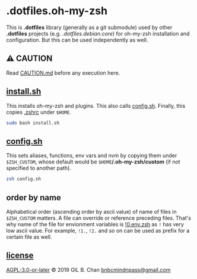 # .dotfiles.oh-my-zsh

This is **.dotfiles** library (generally as a git submodule) used by other **.dotfiles** projects (e.g. _.dotfiles.debian.core_) for oh-my-zsh installation and configuration. But this can be used independently as well.

## :warning: CAUTION

Read [CAUTION.md](CAUTION.md) before any execution here.

## [install.sh](install.sh)

This installs oh-my-zsh and plugins. This also calls [config.sh](config.sh). Finally, this copies [.zshrc](.zshrc) under `$HOME`.

```bash
sudo bash install.sh
```

## [config.sh](config.sh)

This sets aliases, functions, env vars and nvm by copying them under `$ZSH_CUSTOM`, whose default would be `$HOME`**/.oh-my-zsh/custom** (if not specified to another path).

```bash
zsh config.sh
```

## order by name

Alphabetical order (ascending order by ascii value) of name of files in `$ZSH_CUSTOM` matters. A file can override or reference preceding files. That's why name of the file for envionment variables is [!0.env.zsh](!0.env.zsh) as `!` has very low ascii value. For example, `!1.`, `!2.` and so on can be used as prefix for a certain file as well.

## [license](LICENSE)

[AGPL-3.0-or-later](LICENSE) © 2019 GIL B. Chan <bnbcmindnpass@gmail.com>
